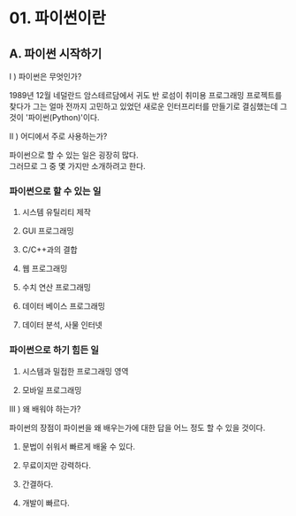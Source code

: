 # 01. 파이썬이란

## A. 파이썬 시작하기

I ) 파이썬은 무엇인가?

1989년 12월 네덜란드 암스테르담에서 귀도 반 로섬이 취미용 프로그래밍 프로젝트를 찾다가 그는 얼마 전까지 고민하고 있었던 새로운 인터프리터를 만들기로 결심했는데 그것이 '파이썬(Python)'이다.

II ) 어디에서 주로 사용하는가?

파이썬으로 할 수 있는 일은 굉장히 많다.  
그러므로 그 중 몇 가지만 소개하려고 한다.  

### **파이썬으로 할 수 있는 일**

01. 시스템 유틸리티 제작

02. GUI 프로그래밍

03. C/C++과의 결합

04. 웹 프로그래밍

05. 수치 연산 프로그래밍

06. 데이터 베이스 프로그래밍

07. 데이터 분석, 사물 인터넷  

### **파이썬으로 하기 힘든 일**

01. 시스템과 밀접한 프로그래밍 영역

02. 모바일 프로그래밍

III ) 왜 배워야 하는가?

파이썬의 장점이 파이썬을 왜 배우는가에 대한 답을 어느 정도 할 수 있을 것이다.

01. 문법이 쉬워서 빠르게 배울 수 있다.

02. 무료이지만 강력하다.

03. 간결하다.

04. 개발이 빠르다.